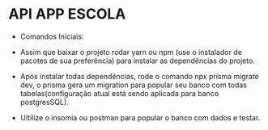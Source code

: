 # API APP ESCOLA

- Comandos Iniciais: 

- Assim que baixar o projeto rodar yarn ou npm (use o instalador de pacotes de sua preferência) para instalar as dependências do projeto.

- Após instalar todas dependências, rode o comando npx prisma migrate dev, o prisma gera um migration para popular seu banco com todas tabelas(configuração atual está sendo aplicada para banco postgresSQL).

- Ultilize o insomia ou postman para popular o banco com dados e testar.
